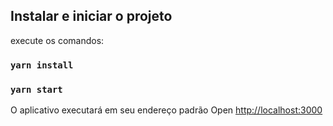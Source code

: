 ## Instalar e iniciar o projeto

execute os comandos:

### `yarn install`

### `yarn start`

O aplicativo executará em seu endereço padrão
Open [http://localhost:3000](http://localhost:3000)
